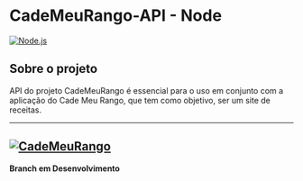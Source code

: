 # CadeMeuRango-API - Node
[![Node.js](https://img.shields.io/badge/-Node.js-007396?logo=node&logoColor=white&style=flat)](https://nodejs.org/en/)


## Sobre o projeto
API do projeto CadeMeuRango é essencial para o uso em conjunto com a aplicação do Cade Meu Rango, que tem como objetivo, ser um site de receitas.

---
[![CadeMeuRango](https://img.shields.io/badge/-CadeMeuRango_Front_End-FD6543?style=flat)](https://github.com/Little-Tooth-Tecnologies/cade-meu-rango-front)
---

**Branch em Desenvolvimento**
